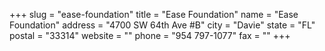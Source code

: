 +++
slug = "ease-foundation"
title = "Ease Foundation"
name = "Ease Foundation"
address = "4700 SW 64th Ave #B"
city = "Davie"
state = "FL"
postal = "33314"
website = ""
phone = "954 797-1077"
fax = ""
+++
